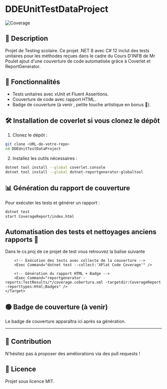 # DDEUnitTestDataProject

![Coverage](./CoverageReport/badge.svg)

## 📜 Description
Projet de Testing scolaire.
Ce projet .NET 8 avec C# 12 inclut des tests unitaires pour les méthodes reçues dans le cadre du Cours D'INFB de Mr Poulet 
ajout d'une couverture de code automatisée grâce à Coverlet et ReportGenerator.

## 🚀 Fonctionnalités
- Tests unitaires avec xUnit et Fluent Assertions.
- Couverture de code avec rapport HTML.
- Badge de couverture (à venir , petite touche artistique en bonus 🎨).

## 🛠 Installation de coverlet si vous clonez le dépôt
1. Clonez le dépôt :
```bash
git clone <URL-de-votre-repo>
cd DDEUnitTestDataProject
```

2. Installez les outils nécessaires :
```bash
dotnet tool install --global coverlet.console
dotnet tool install --global dotnet-reportgenerator-globaltool
```

## 📊 Génération du rapport de couverture
Pour exécuter les tests et générer un rapport :
```bash
dotnet test
start CoverageReport/index.html
```

## Automatisation des tests et nettoyages anciens rapports 🧹
Dans le cs.proj de ce projet de test vous retrouvez la balise suivante 
	<Target Name="Coverage" AfterTargets="Test">
		<!-- Nettoyage des anciens rapports -->
		<Exec Command="dotnet clean" />

		<!-- Exécution des tests avec collecte de la couverture -->
		<Exec Command="dotnet test --collect:'XPlat Code Coverage'" />

		<!-- Génération du rapport HTML + Badge -->
		<Exec Command="reportgenerator -reports:TestResults/*/coverage.cobertura.xml -targetdir:CoverageReport -reporttypes:Html;Badges" />
	</Target>


## 🟢 Badge de couverture (à venir)
Le badge de couverture apparaîtra ici après sa génération.

---

## 🤝 Contribution
N'hésitez pas à proposer des améliorations via des pull requests !

## 📄 Licence
Projet sous licence MIT.
